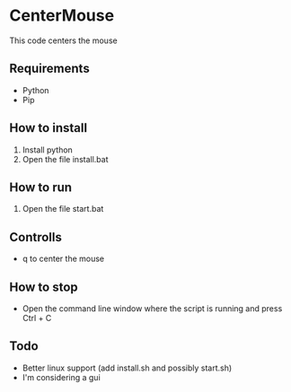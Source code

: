 # CenterMouse
This code centers the mouse
## Requirements
- Python
- Pip
## How to install
1. Install python
2. Open the file install.bat
## How to run
1. Open the file start.bat
## Controlls
- q to center the mouse
## How to stop
- Open the command line window where the script is running and press Ctrl + C
## Todo
- Better linux support (add install.sh and possibly start.sh)
- I'm considering a gui

